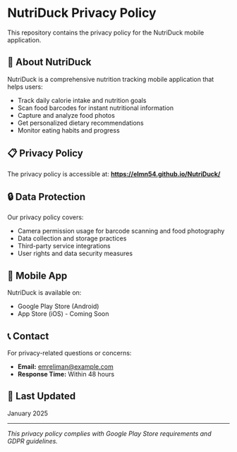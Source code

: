# NutriDuck Privacy Policy

This repository contains the privacy policy for the NutriDuck mobile application.

## 🥗 About NutriDuck

NutriDuck is a comprehensive nutrition tracking mobile application that helps users:
- Track daily calorie intake and nutrition goals
- Scan food barcodes for instant nutritional information
- Capture and analyze food photos
- Get personalized dietary recommendations
- Monitor eating habits and progress

## 📋 Privacy Policy

The privacy policy is accessible at: **https://elmn54.github.io/NutriDuck/**

## 🔒 Data Protection

Our privacy policy covers:
- Camera permission usage for barcode scanning and food photography
- Data collection and storage practices
- Third-party service integrations
- User rights and data security measures

## 📱 Mobile App

NutriDuck is available on:
- Google Play Store (Android)
- App Store (iOS) - Coming Soon

## 📞 Contact

For privacy-related questions or concerns:
- **Email:** emreliman@example.com
- **Response Time:** Within 48 hours

## 📅 Last Updated

January 2025

---

*This privacy policy complies with Google Play Store requirements and GDPR guidelines.* 